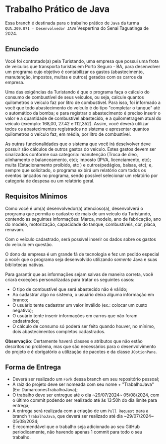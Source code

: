 # Trabalho Prático de Java

Essa branch é destinada para o trabalho prático de ``` Java ``` da turma ```  QUA.209.071 - Desenvolvedor JAVA ``` Vespertina do Senai Taguatinga de 2024. 

## Enunciado

Você foi contratado(a) pela Turistando, uma empresa que possui uma frota de veículos que transporta turistas em Porto Seguro - BA, para desenvolver um programa cujo objetivo é contabilizar os gastos (abastecimento, manutenção, impostos, multas e outros) gerados com os carros da empresa.

Uma das exigências da Turistando é que o programa faça o cálculo do consumo de combustível de seus veículos, ou seja, calcule quantos quilometros o veículo faz por litro de combustível. Para isso, foi informado a você que todo abastecimento do veículo é do tipo "completar o tanque" até o automático da bomba; e para registrar o abastecimento é preciso inserir o valor e a quantidade de combustível abastecido, e a quilometragem atual do veículo (exemplo: 168,00, 27.42 e 112,352). Assim, você deverá utilizar todos os abastecimentos registrados no sistema e apresentar quantos quilometros o veículo faz, em média, por litro de combustível.

As outras funcionalidades que o sistema que você irá deselvolver deve possuir são cálculos de outros gastos do veículo. Estes gastos devem ser sinalizados conforme sua categoria:  manutenção (Troca de óleo, alinhamento e balanceamento, etc); imposto (IPVA, licenciamento, etc); multa (Estacionamento proibido, etc ) e outros(pedágios, balsas, etc); e, sempre que solicitado, o programa exibirá um relatório com todos os eventos lançados no programa, sendo possível selecionar um relatório por categoria de despesa ou um relatório geral.

## Requisitos Mínimos

Como você é um(a) desenvolvedor(a) atencioso(a), desenvolverá o programa que permita o cadastro de mais de um veículo da Turistando, contendo as seguintes informações: Marca, modelo, ano de fabricação, ano do modelo, motorização, capacidade do tanque, combustíveis, cor, placa, renavam.

Com o veículo cadastrado, será possível inserir os dados sobre os gastos do veículo em questão.

O dono da empresa é um grande fã de tecnologia e fez um pedido especial a você: que o programa seja desenvolvido utilizando <i>somente</i> Java e suas bibliotecas nativas.

Para garantir que as informações sejam salvas de maneira correta, você criará exceções personalizadas para tratar os seguintes casos:
- O tipo de combustível que será abastecido não é válido;
- Ao cadastrar algo no sistema, o usuário deixa alguma informação em branco;
- O usuário tente cadastrar um valor inválido (ex.: colocar um custo negativo);
- O usuário tente inserir informações em carros que não foram cadastrados;
- O cálculo de consumo só poderá ser feito quando houver, no mínimo, dois abastecimentos completos cadastrados.


**Observação**: Certamente haverá classes e atributos que não estão descritos no problema, mas que são necessários para o desenvolvimento do projeto e é obrigatório a utilização de pacotes e da classe `JOptionPane`.

## Forma de Entrega

- Deverá ser realizado um `Fork` dessa branch em seu repositório pessoal;
- A raiz do projeto deve ser nomeada com seu nome + "TrabalhoJava" (Ex: DamarconesTrabalhoJava);
- O trabalho deve ser entregue até o dia ~29/07/2024~ 05/08/2024, com o último commit podendo ser realizado até às 13:50h do dia limite para entrega;
- A entrega será realizada com a criação de um  `Pull Request` para a branch `TrabalhoJava`, que deverá ser realizado até dia ~29/07/2024~ 05/08/2024;
- É recomendável que o trabalho seja adicionado ao seu GitHub periodicamente, não havendo apenas 1 commit para todo o seu trabalho.